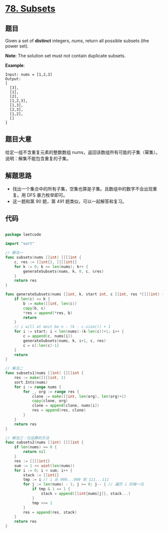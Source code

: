 # [78. Subsets](https://leetcode.com/problems/subsets/)


## 题目

Given a set of **distinct** integers, *nums*, return all possible subsets (the power set).

**Note**: The solution set must not contain duplicate subsets.

**Example**:

    Input: nums = [1,2,3]
    Output:
    [
      [3],
      [1],
      [2],
      [1,2,3],
      [1,3],
      [2,3],
      [1,2],
      []
    ]


## 题目大意

给定一组不含重复元素的整数数组 nums，返回该数组所有可能的子集（幂集）。说明：解集不能包含重复的子集。


## 解题思路

- 找出一个集合中的所有子集，空集也算是子集。且数组中的数字不会出现重复。用 DFS 暴力枚举即可。
- 这一题和第 90 题，第 491 题类似，可以一起解答和复习。

## 代码

```go

package leetcode

import "sort"

// 解法一
func subsets(nums []int) [][]int {
	c, res := []int{}, [][]int{}
	for k := 0; k <= len(nums); k++ {
		generateSubsets(nums, k, 0, c, &res)
	}
	return res
}

func generateSubsets(nums []int, k, start int, c []int, res *[][]int) {
	if len(c) == k {
		b := make([]int, len(c))
		copy(b, c)
		*res = append(*res, b)
		return
	}
	// i will at most be n - (k - c.size()) + 1
	for i := start; i < len(nums)-(k-len(c))+1; i++ {
		c = append(c, nums[i])
		generateSubsets(nums, k, i+1, c, res)
		c = c[:len(c)-1]
	}
	return
}

// 解法二
func subsets1(nums []int) [][]int {
	res := make([][]int, 1)
	sort.Ints(nums)
	for i := range nums {
		for _, org := range res {
			clone := make([]int, len(org), len(org)+1)
			copy(clone, org)
			clone = append(clone, nums[i])
			res = append(res, clone)
		}
	}
	return res
}

// 解法三：位运算的方法
func subsets2(nums []int) [][]int {
	if len(nums) == 0 {
		return nil
	}
	res := [][]int{}
	sum := 1 << uint(len(nums))
	for i := 0; i < sum; i++ {
		stack := []int{}
		tmp := i // i 从 000...000 到 111...111
		for j := len(nums) - 1; j >= 0; j-- { // 遍历 i 的每一位
			if tmp & 1 == 1 {
				stack = append([]int{nums[j]}, stack...)
			}
			tmp >>= 1
		}
		res = append(res, stack)
	}
	return res
}

```